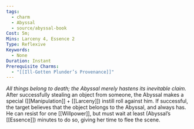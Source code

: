 ```yaml
---
tags:
  - charm
  - Abyssal
  - source/abyssal-book
Cost: 5m; 
Mins: Larceny 4, Essence 2
Type: Reflexive
Keywords:
  - None
Duration: Instant
Prerequisite Charms:
  - "[[Ill-Gotten Plunder’s Provenance]]"
---
```

*All things belong to death; the Abyssal merely hastens its inevitable claim.*
After successfully stealing an object from someone, the Abyssal makes a special ([[Manipulation]] + [[Larceny]]) instill roll against him. If successful, the target believes that the object belongs to the Abyssal, and always has. He can resist for one [[Willpower]], but must wait at least (Abyssal’s [[Essence]]) minutes to do so, giving her time to flee the scene.